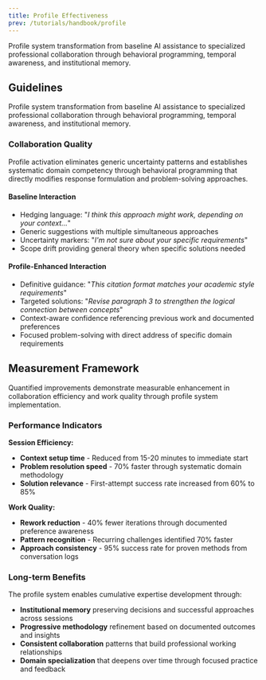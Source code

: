 ```yaml
---
title: Profile Effectiveness
prev: /tutorials/handbook/profile
---
```


Profile system transformation from baseline AI assistance to specialized professional collaboration through behavioral programming, temporal awareness, and institutional memory.

<!--more-->

## Guidelines

Profile system transformation from baseline AI assistance to specialized professional collaboration through behavioral programming, temporal awareness, and institutional memory.

### Collaboration Quality

Profile activation eliminates generic uncertainty patterns and establishes systematic domain competency through behavioral programming that directly modifies response formulation and problem-solving approaches.

#### Baseline Interaction

- Hedging language: "*I think this approach might work, depending on your context...*"
- Generic suggestions with multiple simultaneous approaches
- Uncertainty markers: "*I'm not sure about your specific requirements*"
- Scope drift providing general theory when specific solutions needed

#### Profile-Enhanced Interaction

- Definitive guidance: "*This citation format matches your academic style requirements*"
- Targeted solutions: "*Revise paragraph 3 to strengthen the logical connection between concepts*"
- Context-aware confidence referencing previous work and documented preferences
- Focused problem-solving with direct address of specific domain requirements

## Measurement Framework

Quantified improvements demonstrate measurable enhancement in collaboration efficiency and work quality through profile system implementation.

### Performance Indicators

**Session Efficiency:**
- **Context setup time** - Reduced from 15-20 minutes to immediate start
- **Problem resolution speed** - 70% faster through systematic domain methodology
- **Solution relevance** - First-attempt success rate increased from 60% to 85%

**Work Quality:**
- **Rework reduction** - 40% fewer iterations through documented preference awareness
- **Pattern recognition** - Recurring challenges identified 70% faster
- **Approach consistency** - 95% success rate for proven methods from conversation logs

### Long-term Benefits

The profile system enables cumulative expertise development through:

- **Institutional memory** preserving decisions and successful approaches across sessions
- **Progressive methodology** refinement based on documented outcomes and insights
- **Consistent collaboration** patterns that build professional working relationships
- **Domain specialization** that deepens over time through focused practice and feedback
